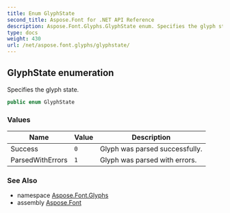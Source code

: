 ```yaml
---
title: Enum GlyphState
second_title: Aspose.Font for .NET API Reference
description: Aspose.Font.Glyphs.GlyphState enum. Specifies the glyph state
type: docs
weight: 430
url: /net/aspose.font.glyphs/glyphstate/
---
```

## GlyphState enumeration

Specifies the glyph state.

```csharp
public enum GlyphState
```

### Values

| Name | Value | Description |
| --- | --- | --- |
| Success | `0` | Glyph was parsed successfully. |
| ParsedWithErrors | `1` | Glyph was parsed with errors. |

### See Also

* namespace [Aspose.Font.Glyphs](../../aspose.font.glyphs/)
* assembly [Aspose.Font](../../)


